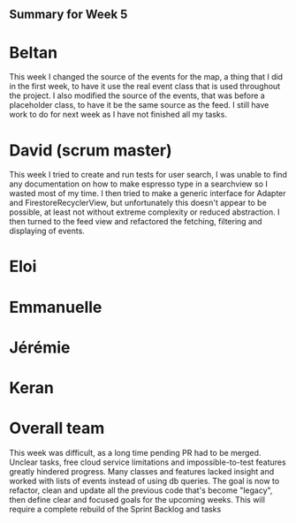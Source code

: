 ## Summary for Week 5

# Beltan

This week I changed the source of the events for the map, a thing that I did in the first week, to have it use the real event class that is used throughout the project. I also modified the source of the events,
that was before a placeholder class, to have it be the same source as the feed. I still have work to do for next week as I have not finished all my tasks.

# David (scrum master)
This week I tried to create and run tests for user search, I was unable to find any documentation on how to make espresso type in a searchview so I wasted most of my time. I then tried to make a generic interface for Adapter and FirestoreRecyclerView, but unfortunately this doesn't appear to be possible, at least not without extreme complexity or reduced abstraction. 
I then turned to the feed view and refactored the fetching, filtering and displaying of events.


# Eloi 


# Emmanuelle



# Jérémie


# Keran


# Overall team

This week was difficult, as a long time pending PR had to be merged. Unclear tasks, free cloud service limitations and impossible-to-test features greatly hindered progress. Many classes and features lacked insight and worked with lists of events instead of using db queries. The goal is now to refactor, clean and update all the previous code that's become "legacy", then define clear and focused goals for the upcoming weeks. This will require a complete rebuild of the Sprint Backlog and tasks



